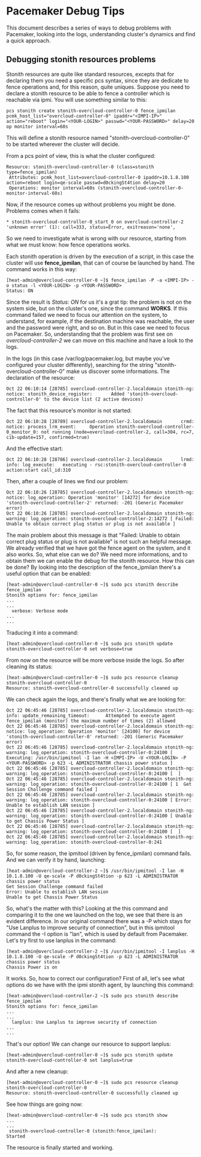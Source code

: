 # Pacemaker Debug Tips
This document describes a series of ways to debug problems with Pacemaker, looking into the logs, understanding cluster's dynamics and find a quick approach.

## Debugging stonith resources problems

Stonith resources are quite like standard resources, excepts that for declaring them you need a specific pcs syntax, since they are dedicate to fence operations and, for this reason, quite uniques.
Suppose you need to declare a stonith resource to be able to fence a controller which is reachable via ipmi. You will use something similar to this:

    pcs stonith create stonith-overcloud-controller-0 fence_ipmilan pcmk_host_list="overcloud-controller-0" ipaddr="<IMPI-IP>" action="reboot" login="<YOUR-LOGIN>" passwd="<YOUR-PASSWORD>" delay=20 op monitor interval=60s

This will define a stonith resource named "stonith-overcloud-controller-0" to be started wherever the cluster will decide.

From a pcs point of view, this is what the cluster configured:

    Resource: stonith-overcloud-controller-0 (class=stonith type=fence_ipmilan)
     Attributes: pcmk_host_list=overcloud-controller-0 ipaddr=10.1.8.100 action=reboot login=qe-scale passwd=d0ckingSt4tion delay=20
     Operations: monitor interval=60s (stonith-overcloud-controller-0-monitor-interval-60s)

Now, if the resource comes up without problems you might be done. Problems comes when it fails:

    * stonith-overcloud-controller-0_start_0 on overcloud-controller-2 'unknown error' (1): call=333, status=Error, exitreason='none',

So we need to investigate what is wrong with our resource, starting from what we must know: how fence operations works.

Each stonith operation is driven by the execution of a script, in this case the cluster will use **fence_ipmilan**, that can of course be launched by hand. The command works in this way:

    [heat-admin@overcloud-controller-0 ~]$ fence_ipmilan -P -a <IMPI-IP> -o status -l <YOUR-LOGIN> -p <YOUR-PASSWORD>
    Status: ON

Since the result is *Status: ON* for us it's a grat tip: the problem is not on the system side, but on the cluster's one, since the command **WORKS**.
If this command failed we need to focus our attention on the system, to understand, for example, if the destination machine was reachable, the user and the password were right, and so on. But in this case we need to focus on Pacemaker. So, understanding that the problem was first see on *overcloud-controller-2* we can move on this machine and have a look to the logs.

In the logs (in this case /var/log/pacemaker.log, but maybe you've configured your cluster differently), searching for the string "stonith-overcloud-controller-0" make us discover some informations.
The declaration of the resource:

    Oct 22 06:10:14 [28785] overcloud-controller-2.localdomain stonith-ng:   notice: stonith_device_register:       Added 'stonith-overcloud-controller-0' to the device list (2 active devices)

The fact that this resource's monitor is not started:

    Oct 22 06:10:28 [28789] overcloud-controller-2.localdomain       crmd:   notice: process_lrm_event:     Operation stonith-overcloud-controller-0_monitor_0: not running (node=overcloud-controller-2, call=304, rc=7, cib-update=157, confirmed=true)

And the effective start:

    Oct 22 06:10:28 [28786] overcloud-controller-2.localdomain       lrmd:     info: log_execute:   executing - rsc:stonith-overcloud-controller-0 action:start call_id:310

Then, after a couple of lines we find our problem:

    Oct 22 06:10:26 [28785] overcloud-controller-2.localdomain stonith-ng:   notice: log_operation: Operation 'monitor' [14272] for device 'stonith-overcloud-controller-2' returned: -201 (Generic Pacemaker error)
    Oct 22 06:10:26 [28785] overcloud-controller-2.localdomain stonith-ng:  warning: log_operation: stonith-overcloud-controller-2:14272 [ Failed: Unable to obtain correct plug status or plug is not available ]

The main problem about this message is that "Failed: Unable to obtain correct plug status or plug is not available" is not such an helpful message. We already verified that we have got the fence agent on the system, and it also works. So, what else can we do? We need more informations, and to obtain them we can enable the debug for the stonith resource.
How this can be done? By looking into the description of the fence_ipmilan there's a useful option that can be enabled:

    [heat-admin@overcloud-controller-0 ~]$ sudo pcs stonith describe fence_ipmilan
    Stonith options for: fence_ipmilan
    ...
    ...
      verbose: Verbose mode
    ...
    ...

Traducing it into a command:

    [heat-admin@overcloud-controller-0 ~]$ sudo pcs stonith update stonith-overcloud-controller-0 set verbose=true

From now on the resource will be more verbose inside the logs. So after cleaning its status:

    [heat-admin@overcloud-controller-0 ~]$ sudo pcs resource cleanup stonith-overcloud-controller-0
    Resource: stonith-overcloud-controller-0 successfully cleaned up

We can check again the logs, and there's finally what we are looking for:

    Oct 22 06:45:46 [28785] overcloud-controller-2.localdomain stonith-ng:     info: update_remaining_timeout:      Attempted to execute agent fence_ipmilan (monitor) the maximum number of times (2) allowed
    Oct 22 06:45:46 [28785] overcloud-controller-2.localdomain stonith-ng:   notice: log_operation: Operation 'monitor' [24100] for device 'stonith-overcloud-controller-0' returned: -201 (Generic Pacemaker error)
    Oct 22 06:45:46 [28785] overcloud-controller-2.localdomain stonith-ng:  warning: log_operation: stonith-overcloud-controller-0:24100 [ Executing: /usr/bin/ipmitool -I lan -H <IMPI-IP> -U <YOUR-LOGIN> -P <YOUR-PASSWORD> -p 623 -L ADMINISTRATOR chassis power status ]
    Oct 22 06:45:46 [28785] overcloud-controller-2.localdomain stonith-ng:  warning: log_operation: stonith-overcloud-controller-0:24100 [  ]
    Oct 22 06:45:46 [28785] overcloud-controller-2.localdomain stonith-ng:  warning: log_operation: stonith-overcloud-controller-0:24100 [ 1  Get Session Challenge command failed ]
    Oct 22 06:45:46 [28785] overcloud-controller-2.localdomain stonith-ng:  warning: log_operation: stonith-overcloud-controller-0:24100 [ Error: Unable to establish LAN session ]
    Oct 22 06:45:46 [28785] overcloud-controller-2.localdomain stonith-ng:  warning: log_operation: stonith-overcloud-controller-0:24100 [ Unable to get Chassis Power Status ]
    Oct 22 06:45:46 [28785] overcloud-controller-2.localdomain stonith-ng:  warning: log_operation: stonith-overcloud-controller-0:24100 [  ]
    Oct 22 06:45:46 [28785] overcloud-controller-2.localdomain stonith-ng:  warning: log_operation: stonith-overcloud-controller-0:241

So, for some reason, the ipmitool (driven by fence_ipmilan) command fails. And we can verify it by hand, launching:

    [heat-admin@overcloud-controller-2 ~]$ /usr/bin/ipmitool -I lan -H 10.1.8.100 -U qe-scale -P d0ckingSt4tion -p 623 -L ADMINISTRATOR chassis power status
    Get Session Challenge command failed
    Error: Unable to establish LAN session
    Unable to get Chassis Power Status

So, what's the matter with this? Looking at the this command and comparing it to the one we launched on the top, we see that there is an evident difference. In our original command there was a -P which stays for "Use Lanplus to improve security of connection", but in this ipmitool command the -I option is "lan", which is used by default from Pacemaker.
Let's try first to use lanplus in the command:

    [heat-admin@overcloud-controller-2 ~]$ /usr/bin/ipmitool -I lanplus -H 10.1.8.100 -U qe-scale -P d0ckingSt4tion -p 623 -L ADMINISTRATOR chassis power status
    Chassis Power is on

It works. So, how to correct our configuration? First of all, let's see what options do we have with the ipmi stonith agent, by launching this command:

    [heat-admin@overcloud-controller-2 ~]$ sudo pcs stonith describe fence_ipmilan
    Stonith options for: fence_ipmilan
    ...
    ...
      lanplus: Use Lanplus to improve security of connection
    ...
    ...

That's our option! We can change our resource to support lanplus:

    [heat-admin@overcloud-controller-0 ~]$ sudo pcs stonith update stonith-overcloud-controller-0 set lanplus=true

And after a new cleanup:

    [heat-admin@overcloud-controller-0 ~]$ sudo pcs resource cleanup stonith-overcloud-controller-0
    Resource: stonith-overcloud-controller-0 successfully cleaned up

See how things are going now:

    [heat-admin@overcloud-controller-0 ~]$ sudo pcs stonith show
    ...
    ...
     stonith-overcloud-controller-0 (stonith:fence_ipmilan):        Started

The resource is finally started and working.
